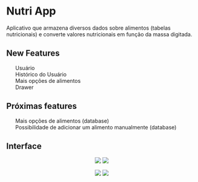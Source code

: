 # Nutri App

Aplicativo que armazena diversos dados sobre alimentos (tabelas nutricionais) e converte valores nutricionais em função da massa digitada.

## New Features
<ol>
Usuário<br/>
Histórico do Usuário<br/>
Mais opções de alimentos<br/>
Drawer<br/>
</ol>

## Próximas features

<ol>
Mais opções de alimentos (database)<br/>
Possibilidade de adicionar um alimento manualmente (database)
</ol>

## Interface
<p align="center">
<img src="https://user-images.githubusercontent.com/98707474/194436111-19ecded0-bff0-4260-bbf1-827935e9abea.png">
<img src="https://user-images.githubusercontent.com/98707474/194436119-e519c6b9-0669-4fb0-a9ee-5ae1bbae792b.png">
</p>
<p align="center">
<img src="https://user-images.githubusercontent.com/98707474/194436121-e755f7dd-c10b-4c98-b213-03348d93137d.png">
<img src="https://user-images.githubusercontent.com/98707474/194436129-3b685343-1571-4767-93cc-62706e106343.png">
</p>

